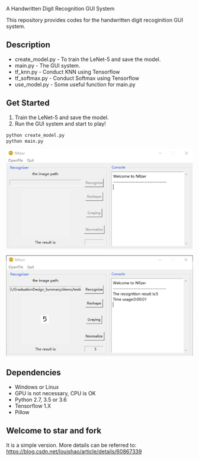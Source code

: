 
<p> A Handwritten Digit Recognition GUI System </p>

This repository provides codes for the handwritten digit recoginition GUI system.

## Description

- create_model.py - To train the LeNet-5 and save the model.
- main.py - The GUI system.
- tf_knn.py - Conduct KNN using Tensorflow
- tf_softmax.py - Conduct Softmax using Tensorflow
- use_model.py - Some useful function for main.py

## Get Started

1. Train the LeNet-5 and save the model.
2. Run the GUI system and start to play!

```
python create_model.py
python main.py
```

![](./hand1.png)

![](./hand2.png)

## Dependencies

- Windows or Linux
- GPU is not necessary, CPU is OK
- Python 2.7, 3.5 or 3.6
- Tensorflow 1.X
- Pillow

## Welcome to star and fork

It is a simple version. More details can be referred to: https://blog.csdn.net/louishao/article/details/60867339
